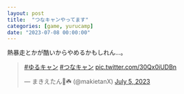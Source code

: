 ```yaml
---
layout: post
title:  "つなキャンやってます"
categories: [game, yurucamp]
date: "2023-07-08 00:00:00"
---
```


熱暴走とかが酷いからやめるかもしれん...。

<blockquote class="twitter-tweet tw-align-center"><p lang="qme" dir="ltr"><a href="https://twitter.com/hashtag/%E3%82%86%E3%82%8B%E3%82%AD%E3%83%A3%E3%83%B3?src=hash&amp;ref_src=twsrc%5Etfw">#ゆるキャン</a> <a href="https://twitter.com/hashtag/%E3%81%A4%E3%81%AA%E3%82%AD%E3%83%A3%E3%83%B3?src=hash&amp;ref_src=twsrc%5Etfw">#つなキャン</a> <a href="https://t.co/30Qx0iUDBn">pic.twitter.com/30Qx0iUDBn</a></p>&mdash; まきえたん🥦☘️ (@makietanX) <a href="https://twitter.com/makietanX/status/1676547766624067589?ref_src=twsrc%5Etfw">July 5, 2023</a></blockquote> <script async src="https://platform.twitter.com/widgets.js" charset="utf-8"></script>
